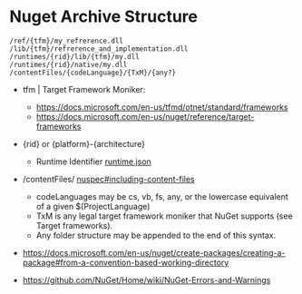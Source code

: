 # Nuget Archive Structure

```
/ref/{tfm}/my_refrerence.dll
/lib/{tfm}/refrerence_and_implementation.dll
/runtimes/{rid}/lib/{tfm}/my.dll
/runtimes/{rid}/native/my.dll
/contentFiles/{codeLanguage}/{TxM}/{any?}
```

- tfm | Target Framework Moniker: 
  - https://docs.microsoft.com/en-us/tfmd/otnet/standard/frameworks
  - https://docs.microsoft.com/en-us/nuget/reference/target-frameworks
- {rid} or {platform}-{architecture}
  - Runtime Identifier [runtime.json](https://github.com/dotnet/runtime/blob/main/src/libraries/Microsoft.NETCore.Platforms/src/runtime.json)
- /contentFiles/ [nuspec#including-content-files](https://docs.microsoft.com/en-us/nuget/reference/nuspec#including-content-files)
  - codeLanguages may be cs, vb, fs, any, or the lowercase equivalent of a given $(ProjectLanguage)
  - TxM is any legal target framework moniker that NuGet supports (see Target frameworks).
  - Any folder structure may be appended to the end of this syntax.

- https://docs.microsoft.com/en-us/nuget/create-packages/creating-a-package#from-a-convention-based-working-directory
- https://github.com/NuGet/Home/wiki/NuGet-Errors-and-Warnings
